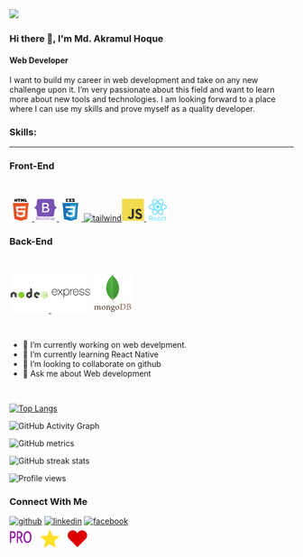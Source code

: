 <img src="https://avatars.githubusercontent.com/u/96454691?v=4">


### Hi there 👋, I'm Md. Akramul Hoque
#### Web Developer

I want to build my career in web development and take on any new challenge upon it. I’m very passionate about this field and want to learn more about new tools and technologies. I am looking forward to a place where I can use my skills and prove myself as a quality developer. 

<h3 align="left">Skills:</h3>
<p><hr></p>
<h3 align="left">Front-End</h3>
<br>
<p align="left"> <a href="https://www.w3.org/html/" target="_blank" rel="noreferrer"> <img src="https://raw.githubusercontent.com/devicons/devicon/master/icons/html5/html5-original-wordmark.svg" alt="html5" width="40" height="40"/> <img src="https://raw.githubusercontent.com/devicons/devicon/master/icons/bootstrap/bootstrap-plain-wordmark.svg" alt="bootstrap" width="40" height="40"/> </a> <a href="https://www.w3schools.com/css/" target="_blank" rel="noreferrer"> <img src="https://raw.githubusercontent.com/devicons/devicon/master/icons/css3/css3-original-wordmark.svg" alt="css3" width="40" height="40"/> </a> <a href="https://tailwindcss.com/" target="_blank" rel="noreferrer"> <img src="https://www.vectorlogo.zone/logos/tailwindcss/tailwindcss-icon.svg" alt="tailwind" width="40" height="40"/><img src="https://raw.githubusercontent.com/devicons/devicon/master/icons/javascript/javascript-original.svg" alt="javascript" width="40" height="40"/> </a> <a href="https://reactjs.org/" target="_blank" rel="noreferrer"> <img src="https://raw.githubusercontent.com/devicons/devicon/master/icons/react/react-original-wordmark.svg" alt="react" width="40" height="40"/></a> </p>

<h3 align="left">Back-End</h3>
<br>
<p align="left"> <a href="https://expressjs.com" target="_blank" rel="noreferrer"> <a href="https://nodejs.org" target="_blank" rel="noreferrer"> <img src="https://raw.githubusercontent.com/devicons/devicon/master/icons/nodejs/nodejs-original-wordmark.svg" alt="nodejs" width="70" height="70"/> </a> <img src="https://raw.githubusercontent.com/devicons/devicon/master/icons/express/express-original-wordmark.svg" alt="express" width="70" height="70"/> </a> <a href="https://www.mongodb.com/" target="_blank" rel="noreferrer"> <img src="https://raw.githubusercontent.com/devicons/devicon/master/icons/mongodb/mongodb-original-wordmark.svg" alt="mongodb" width="70" height="70"/> </a> </p>

<br>

- 🔭 I’m currently working on web develpment. 
- 🌱 I’m currently learning React Native 
- 👯 I’m looking to collaborate on github 
- 💬 Ask me about Web development 

<br>


[![Top Langs](https://github-readme-stats.vercel.app/api/top-langs/?username=akramHoque)](https://github.com/anuraghazra/github-readme-stats)

![GitHub Activity Graph](https://activity-graph.herokuapp.com/graph?username=akramHoque)  

![GitHub metrics](https://metrics.lecoq.io/akramHoque)  

![GitHub streak stats](https://github-readme-streak-stats.herokuapp.com/?user=akramHoque)  

![Profile views](https://gpvc.arturio.dev/akramHoque)  


<h3>Connect With Me </h3>


[<img src='https://cdn.jsdelivr.net/npm/simple-icons@3.0.1/icons/github.svg' alt='github' height='40'>](https://github.com/akramHoque)  [<img src='https://cdn.jsdelivr.net/npm/simple-icons@3.0.1/icons/linkedin.svg' alt='linkedin' height='40'>](https://www.linkedin.com/in/akramul-hoque-155438241/)  [<img src='https://cdn.jsdelivr.net/npm/simple-icons@3.0.1/icons/facebook.svg' alt='facebook' height='40'>](https://www.facebook.com/akram.sharif.756)  
<img src='https://raw.githubusercontent.com/acervenky/animated-github-badges/master/assets/pro.gif' width='40' height='40'></a> <a href='https://stars.github.com/'><img src='https://raw.githubusercontent.com/acervenky/animated-github-badges/master/assets/starbadge.gif' width='35' height='35'></a> <a href='https://docs.github.com/en/github/supporting-the-open-source-community-with-github-sponsors'><img src='https://raw.githubusercontent.com/acervenky/animated-github-badges/master/assets/sponsorbadge.gif' width='35' height='35'></a> 

